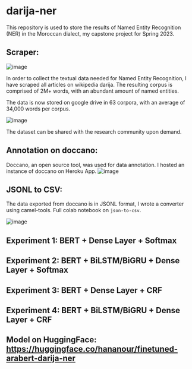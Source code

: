 # darija-ner
This repository is used to store the results of Named Entity Recognition (NER) in the Moroccan dialect, my capstone project for Spring 2023. 
## Scraper:
![image](https://user-images.githubusercontent.com/71970059/177956076-0a62fd1a-4520-4a82-87fe-30d57af4295f.png)

In order to collect the textual data needed for Named Entity Recognition, I have scraped all articles on wikipedia darija. The resulting corpus is comprised of 2M+ words, with an abundant amount of named entities. 

The data is now stored on google drive in 63 corpora, with an average of 34,000 words per corpus. 

![image](https://user-images.githubusercontent.com/71970059/177958072-d35e1d21-1b04-4d61-a198-f134d801c88d.png)

The dataset can be shared with the research community upon demand. 
## Annotation on doccano: 
Doccano, an open source tool, was used for data annotation. I hosted an instance of doccano on Heroku App. 
![image](https://user-images.githubusercontent.com/71970059/183910257-94893a7e-1318-4e7c-b6ec-1b4e3424bfd3.png)

## JSONL to CSV: 
The data exported from doccano is in JSONL format, I wrote a converter using camel-tools. Full colab notebook on `json-to-csv`. 

![image](https://user-images.githubusercontent.com/71970059/183910577-f9f4dd7b-4a2d-40cf-a3c1-8f4e81171ca8.png)

## Experiment 1: BERT + Dense Layer + Softmax


## Experiment 2: BERT + BiLSTM/BiGRU + Dense Layer + Softmax


## Experiment 3: BERT + Dense Layer + CRF


## Experiment 4: BERT + BiLSTM/BiGRU + Dense Layer + CRF

## Model on HuggingFace: https://huggingface.co/hananour/finetuned-arabert-darija-ner
